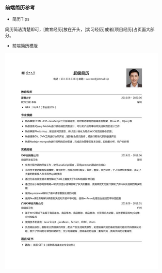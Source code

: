 ### 前端简历参考
- 简历Tips

简历简洁清楚即可，[教育经历]放在开头，[实习经历]或者[项目经历]占页面大部分。

- 前端简历模版

<img src="../cv/Front-end_cv.png" alt="Logo" width="600">

